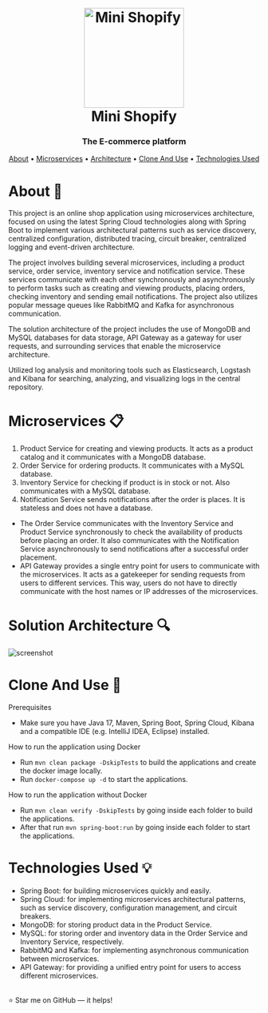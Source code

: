 <h1 align="center">
  <br>
  <a href="https://github.com/zoltanvin/mini-shopify"><img src="https://github.com/zoltanvin/mini-shopify/blob/main/assets/logo.png" alt="Mini Shopify" width="200"></a>
  <br>
  Mini Shopify
  <br>
</h1>

<h3 align="center">The E-commerce platform</a></h3>
<p align="center">
  <a href="#about-">About</a> •
  <a href="#microservices-">Microservices</a> •
  <a href="#solution-architecture-">Architecture</a> •
  <a href="#clone-and-use-">Clone And Use</a> •
  <a href="#technologies-used-">Technologies Used</a>
</p>


# About 🚀

This project is an online shop application using microservices architecture, focused on using the latest Spring Cloud technologies along with Spring Boot to implement various architectural patterns such as service discovery, centralized configuration, distributed tracing, circuit breaker, centralized logging and event-driven architecture.

The project involves building several microservices, including a product service, order service, inventory service and notification service. These services communicate with each other synchronously and asynchronously to perform tasks such as creating and viewing products, placing orders, checking inventory and sending email notifications. The project also utilizes popular message queues like RabbitMQ and Kafka for asynchronous communication.

The solution architecture of the project includes the use of MongoDB and MySQL databases for data storage, API Gateway as a gateway for user requests, and surrounding services that enable the microservice architecture.

Utilized log analysis and monitoring tools such as Elasticsearch, Logstash and Kibana for searching, analyzing, and visualizing logs in the central repository.


# Microservices 📋
1. Product Service for creating and viewing products. It acts as a product catalog and it communicates with a MongoDB database.
2. Order Service for ordering products. It communicates with a MySQL database.
3. Inventory Service for checking if product is in stock or not. Also communicates with a MySQL database.
4. Notification Service sends notifications after the order is places. It is stateless and does not have a database.
- The Order Service communicates with the Inventory Service and Product Service synchronously to check the availability of products before placing an order. It also communicates with the Notification Service asynchronously to send notifications after a successful order placement.
- API Gateway provides a single entry point for users to communicate with the microservices. It acts as a gatekeeper for sending requests from users to different services. This way, users do not have to directly communicate with the host names or IP addresses of the microservices.

# Solution Architecture 🔍
![screenshot](https://github.com/zoltanvin/mini-shopify/blob/main/assets/architecture.png)


# Clone And Use 🔨

Prerequisites
- Make sure you have Java 17, Maven, Spring Boot, Spring Cloud, Kibana and a compatible IDE (e.g. IntelliJ IDEA, Eclipse) installed.

How to run the application using Docker
- Run `mvn clean package -DskipTests` to build the applications and create the docker image locally.
- Run `docker-compose up -d` to start the applications.

How to run the application without Docker
- Run `mvn clean verify -DskipTests` by going inside each folder to build the applications.
- After that run `mvn spring-boot:run` by going inside each folder to start the applications.


# Technologies Used 💡

- Spring Boot: for building microservices quickly and easily.
- Spring Cloud: for implementing microservices architectural patterns, such as service discovery, configuration management, and circuit breakers.
- MongoDB: for storing product data in the Product Service.
- MySQL: for storing order and inventory data in the Order Service and Inventory Service, respectively.
- RabbitMQ and Kafka: for implementing asynchronous communication between microservices.
- API Gateway: for providing a unified entry point for users to access different microservices.


</br>
⭐ Star me on GitHub — it helps!
